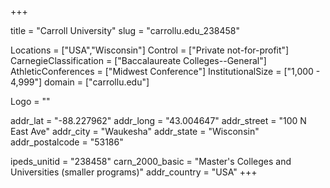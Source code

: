 
+++

title = "Carroll University"
slug = "carrollu.edu_238458"

Locations = ["USA","Wisconsin"]
Control = ["Private not-for-profit"]
CarnegieClassification = ["Baccalaureate Colleges--General"]
AthleticConferences = ["Midwest Conference"]
InstitutionalSize = ["1,000 - 4,999"]
domain = ["carrollu.edu"]

Logo = ""

addr_lat = "-88.227962"
addr_long = "43.004647"
addr_street = "100 N East Ave"
addr_city = "Waukesha"
addr_state = "Wisconsin"
addr_postalcode = "53186"

ipeds_unitid = "238458"
carn_2000_basic = "Master's Colleges and Universities (smaller programs)"
addr_country = "USA"
+++
    
